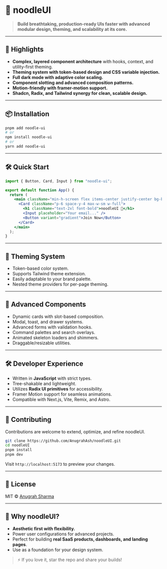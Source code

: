 # 🍜 noodleUI

> **Build breathtaking, production-ready UIs faster with advanced modular design, theming, and scalability at its core.**

---

## 🚀 Highlights

* **Complex, layered component architecture** with hooks, context, and utility-first theming.
* **Theming system with token-based design and CSS variable injection.**
* **Full dark mode with adaptive color scaling.**
* **Component slotting and advanced composition patterns.**
* **Motion-friendly with framer-motion support.**
* **Shadcn, Radix, and Tailwind synergy for clean, scalable design.**

---

## 📦 Installation

```bash
pnpm add noodle-ui
# or
npm install noodle-ui
# or
yarn add noodle-ui
```

---

## 🛠️ Quick Start

```jsx
import { Button, Card, Input } from "noodle-ui";

export default function App() {
  return (
    <main className="min-h-screen flex items-center justify-center bg-background text-foreground">
      <Card className="p-6 space-y-4 max-w-sm w-full">
        <h1 className="text-2xl font-bold">noodleUI 🍜</h1>
        <Input placeholder="Your email..." />
        <Button variant="gradient">Join Now</Button>
      </Card>
    </main>
  );
}
```

---

## 🎨 Theming System

* Token-based color system.
* Supports Tailwind theme extension.
* Easily adaptable to your brand palette.
* Nested theme providers for per-page theming.

---

## 🧩 Advanced Components

* Dynamic cards with slot-based composition.
* Modal, toast, and drawer systems.
* Advanced forms with validation hooks.
* Command palettes and search overlays.
* Animated skeleton loaders and shimmers.
* Draggable/resizable utilities.

---

## 🛠️ Developer Experience

* Written in **JavaScript** with strict types.
* Tree-shakable and lightweight.
* Utilizes **Radix UI primitives** for accessibility.
* Framer Motion support for seamless animations.
* Compatible with Next.js, Vite, Remix, and Astro.

---

## 🌟 Contributing

Contributions are welcome to extend, optimize, and refine noodleUI.

```bash
git clone https://github.com/AnugrahAsh/noodleUI.git
cd noodleUI
pnpm install
pnpm dev
```

Visit `http://localhost:5173` to preview your changes.

---

## 📜 License

MIT © [Anugrah Sharma](https://anugrah.me)

---

## 🌌 Why noodleUI?

* **Aesthetic first with flexibility.**
* Power user configurations for advanced projects.
* Perfect for building **real SaaS products, dashboards, and landing pages**.
* Use as a foundation for your design system.

> ⚡ If you love it, star the repo and share your builds!
